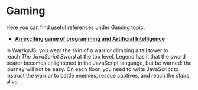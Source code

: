 # Gaming

Here you can find useful references under Gaming topic.

-  [**An exciting game of programming and Artificial Intelligence**](https://github.com/olistic/warriorjs)

  In WarriorJS, you wear the skin of a warrior climbing a tall tower to reach *The JavaScript Sword* at the top level. Legend has it that the sword bearer becomes enlightened in the JavaScript language, but be warned: the journey will not be easy. On each floor, you need to write JavaScript to instruct the warrior to battle enemies, rescue captives, and reach the stairs alive...



  

